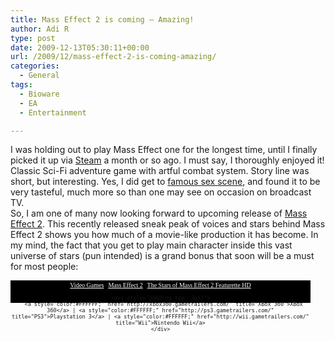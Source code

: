 ```yaml
---
title: Mass Effect 2 is coming – Amazing!
author: Adi R
type: post
date: 2009-12-13T05:30:11+00:00
url: /2009/12/mass-effect-2-is-coming-amazing/
categories:
  - General
tags:
  - Bioware
  - EA
  - Entertainment

---
```

I was holding out to play Mass Effect one for the longest time, until I finally picked it up via [Steam][1] a month or so ago. I must say, I thoroughly enjoyed it! Classic Sci-Fi adventure game with artful combat system. Story line was short, but interesting. Yes, I did get to [famous sex scene][2], and found it to be very tasteful, much more so than one may see on occasion on broadcast TV.  
So, I am one of many now looking forward to upcoming release of [Mass Effect 2][3]. This recently released sneak peak of voices and stars behind Mass Effect 2 shows you how much of a movie-like production it has become. In my mind, the fact that you get to play main character inside this vast universe of stars (pun intended) is a grand bonus that soon will be a must for most people:  


<div style="width: 480px;">
  </p> 
  
  <div style="font-size: 10px; font-family: Verdana; text-align: center; width: 480px; padding-top: 2px; padding-bottom: 2px; background-color: black; height: 32px;">
    <div>
      <a style="color:#FFFFFF;" href="http://www.gametrailers.com" title="GameTrailers.com">Video Games</a> | <a style="color:#FFFFFF;" href="http://www.gametrailers.com/game/mass-effect-2/10875" title="Mass Effect 2">Mass Effect 2</a> | <a style="color:#FFFFFF;" href="http://www.gametrailers.com/video/the-stars-mass-effect/59910" title="The Stars of Mass Effect 2 Featurette HD">The Stars of Mass Effect 2 Featurette HD</a>
    </div>
    
    <div style="padding-top: 3px;">
      <a style="color:#FFFFFF;" href="http://xbox360.gametrailers.com/" title="XBox 360">XBox 360</a> | <a style="color:#FFFFFF;" href="http://ps3.gametrailers.com/" title="PS3">Playstation 3</a> | <a style="color:#FFFFFF;" href="http://wii.gametrailers.com/" title="Wii">Nintendo Wii</a>
    </div>
  </div>
</div>

 [1]: http://www.steampowered.com
 [2]: http://www.google.com/search?hl=en&source=hp&q=mass+effect+sex+scandal&aq=0&oq=mass+effect+sex+sca&aqi=g1
 [3]: http://masseffect.bioware.com/